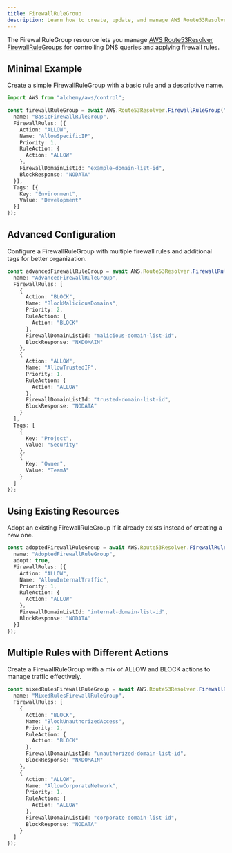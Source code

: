 ```yaml
---
title: FirewallRuleGroup
description: Learn how to create, update, and manage AWS Route53Resolver FirewallRuleGroups using Alchemy Cloud Control.
---
```



The FirewallRuleGroup resource lets you manage [AWS Route53Resolver FirewallRuleGroups](https://docs.aws.amazon.com/route53resolver/latest/userguide/) for controlling DNS queries and applying firewall rules.

## Minimal Example

Create a simple FirewallRuleGroup with a basic rule and a descriptive name.

```ts
import AWS from "alchemy/aws/control";

const firewallRuleGroup = await AWS.Route53Resolver.FirewallRuleGroup("basicFirewallRuleGroup", {
  name: "BasicFirewallRuleGroup",
  FirewallRules: [{
    Action: "ALLOW",
    Name: "AllowSpecificIP",
    Priority: 1,
    RuleAction: {
      Action: "ALLOW"
    },
    FirewallDomainListId: "example-domain-list-id",
    BlockResponse: "NODATA"
  }],
  Tags: [{
    Key: "Environment",
    Value: "Development"
  }]
});
```

## Advanced Configuration

Configure a FirewallRuleGroup with multiple firewall rules and additional tags for better organization.

```ts
const advancedFirewallRuleGroup = await AWS.Route53Resolver.FirewallRuleGroup("advancedFirewallRuleGroup", {
  name: "AdvancedFirewallRuleGroup",
  FirewallRules: [
    {
      Action: "BLOCK",
      Name: "BlockMaliciousDomains",
      Priority: 2,
      RuleAction: {
        Action: "BLOCK"
      },
      FirewallDomainListId: "malicious-domain-list-id",
      BlockResponse: "NXDOMAIN"
    },
    {
      Action: "ALLOW",
      Name: "AllowTrustedIP",
      Priority: 1,
      RuleAction: {
        Action: "ALLOW"
      },
      FirewallDomainListId: "trusted-domain-list-id",
      BlockResponse: "NODATA"
    }
  ],
  Tags: [
    {
      Key: "Project",
      Value: "Security"
    },
    {
      Key: "Owner",
      Value: "TeamA"
    }
  ]
});
```

## Using Existing Resources

Adopt an existing FirewallRuleGroup if it already exists instead of creating a new one.

```ts
const adoptedFirewallRuleGroup = await AWS.Route53Resolver.FirewallRuleGroup("adoptedFirewallRuleGroup", {
  name: "AdoptedFirewallRuleGroup",
  adopt: true,
  FirewallRules: [{
    Action: "ALLOW",
    Name: "AllowInternalTraffic",
    Priority: 1,
    RuleAction: {
      Action: "ALLOW"
    },
    FirewallDomainListId: "internal-domain-list-id",
    BlockResponse: "NODATA"
  }]
});
```

## Multiple Rules with Different Actions

Create a FirewallRuleGroup with a mix of ALLOW and BLOCK actions to manage traffic effectively.

```ts
const mixedRulesFirewallRuleGroup = await AWS.Route53Resolver.FirewallRuleGroup("mixedRulesFirewallRuleGroup", {
  name: "MixedRulesFirewallRuleGroup",
  FirewallRules: [
    {
      Action: "BLOCK",
      Name: "BlockUnauthorizedAccess",
      Priority: 2,
      RuleAction: {
        Action: "BLOCK"
      },
      FirewallDomainListId: "unauthorized-domain-list-id",
      BlockResponse: "NXDOMAIN"
    },
    {
      Action: "ALLOW",
      Name: "AllowCorporateNetwork",
      Priority: 1,
      RuleAction: {
        Action: "ALLOW"
      },
      FirewallDomainListId: "corporate-domain-list-id",
      BlockResponse: "NODATA"
    }
  ]
});
```
